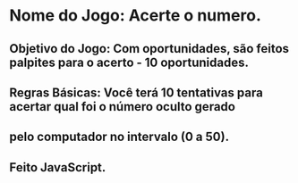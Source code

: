 # Nome do Jogo: Acerte o numero.
## Objetivo do Jogo: Com oportunidades, são feitos palpites para o acerto - 10 oportunidades.
## Regras Básicas: Você terá 10 tentativas para acertar qual foi o número oculto gerado
## pelo computador no intervalo (0 a 50).
## Feito JavaScript.

